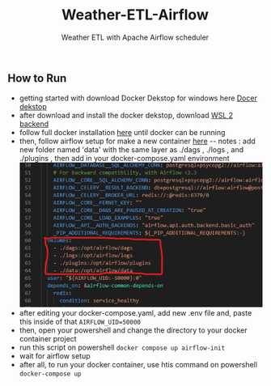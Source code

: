<h1 align="center">
  Weather-ETL-Airflow
</h1>

<p align="center">Weather ETL with Apache Airflow scheduler</p><br>

## How to Run

- getting started with download Docker Dekstop for windows here [Docer dekstop](https://desktop.docker.com/win/main/amd64/Docker%20Desktop%20Installer.exe)
- after download and install the docker dekstop, download [WSL 2 backend](https://wslstorestorage.blob.core.windows.net/wslblob/wsl_update_x64.msi)
- follow full docker installation [here](https://docs.docker.com/desktop/install/windows-install/) until docker can be running
- then, follow airflow setup for make a new container [here](https://airflow.apache.org/docs/apache-airflow/stable/howto/docker-compose/index.html)
  -- notes : add new folder named 'data' with the same layer as ./dags , ./logs , and ./plugins , then add in your docker-compose.yaml environment
  <img src="./doc-assets/1.png"/>
- after editing your docker-compose.yaml, add new .env file and, paste this inside of that `AIRFLOW_UID=50000`
- then, open your powershell and change the directory to your docker container project
- run this script on powershell `docker compose up airflow-init`
- wait for airflow setup
- after all, to run your docker container, use htis command on powershell `docker-compose up`
